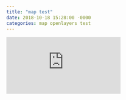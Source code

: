 ```yaml
---
title: "map test"
date: 2018-10-18 15:28:00 -0000
categories: map openlayers test
---
```


<embed src="https://monanhip.github.io/study/example/accessible.html">
